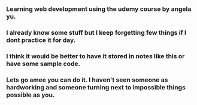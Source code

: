 ### Learning web development using the udemy course by angela yu. 
### I already know some stuff but I keep forgetting few things if I dont practice it for day.
### I think it would be better to have it stored in notes like this or have some sample code. 
### Lets go amee you can do it. I haven't seen someone as hardworking and someone turning next to impossible things possible as you. 
